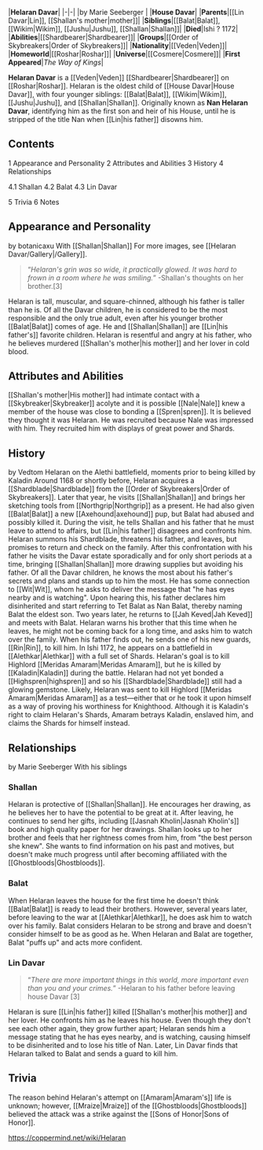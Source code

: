 |**Helaran Davar**|
|-|-|
|by  Marie Seeberger |
|**House Davar**|
|**Parents**|[[Lin Davar\|Lin]], [[Shallan's mother\|mother]]|
|**Siblings**|[[Balat\|Balat]], [[Wikim\|Wikim]], [[Jushu\|Jushu]], [[Shallan\|Shallan]]|
|**Died**|Ishi ? 1172|
|**Abilities**|[[Shardbearer\|Shardbearer]]|
|**Groups**|[[Order of Skybreakers\|Order of Skybreakers]]|
|**Nationality**|[[Veden\|Veden]]|
|**Homeworld**|[[Roshar\|Roshar]]|
|**Universe**|[[Cosmere\|Cosmere]]|
|**First Appeared**|*The Way of Kings*|

**Helaran Davar** is a [[Veden\|Veden]] [[Shardbearer\|Shardbearer]] on [[Roshar\|Roshar]]. Helaran is the oldest child of [[House Davar\|House Davar]], with four younger siblings: [[Balat\|Balat]], [[Wikim\|Wikim]], [[Jushu\|Jushu]], and [[Shallan\|Shallan]]. Originally known as **Nan Helaran Davar**, identifying him as the first son and heir of his House, until he is stripped of the title Nan when [[Lin\|his father]] disowns him.

## Contents

1 Appearance and Personality
2 Attributes and Abilities
3 History
4 Relationships

4.1 Shallan
4.2 Balat
4.3 Lin Davar


5 Trivia
6 Notes


## Appearance and Personality
 by  botanicaxu  With [[Shallan\|Shallan]]
For more images, see [[Helaran Davar/Gallery\|/Gallery]].
>“*Helaran's grin was so wide, it practically glowed. It was hard to frown in a room where he was smiling.*”
\-Shallan's thoughts on her brother.[3]


Helaran is tall, muscular, and square-chinned, although his father is taller than he is.
Of all the Davar children, he is considered to be the most responsible and the only true adult, even after his younger brother [[Balat\|Balat]] comes of age. He and [[Shallan\|Shallan]] are [[Lin\|his father's]] favorite children.
Helaran is resentful and angry at his father, who he believes murdered [[Shallan's mother\|his mother]] and her lover in cold blood.

## Attributes and Abilities
[[Shallan's mother\|His mother]] had intimate contact with a [[Skybreaker\|Skybreaker]] acolyte and it is possible [[Nale\|Nale]] knew a member of the house was close to bonding a [[Spren\|spren]]. It is believed they thought it was Helaran. He was recruited because Nale was impressed with him. They recruited him with displays of great power and Shards.

## History
 by  Vedtom  Helaran on the Alethi battlefield, moments prior to being killed by Kaladin
Around 1168 or shortly before, Helaran acquires a [[Shardblade\|Shardblade]] from the [[Order of Skybreakers\|Order of Skybreakers]].
Later that year, he visits [[Shallan\|Shallan]] and brings her sketching tools from [[Northgrip\|Northgrip]] as a present. He had also given [[Balat\|Balat]] a new [[Axehound\|axehound]] pup, but Balat had abused and possibly killed it. During the visit, he tells Shallan and his father that he must leave to attend to affairs, but [[Lin\|his father]] disagrees and confronts him. Helaran summons his Shardblade, threatens his father, and leaves, but promises to return and check on the family.
After this confrontation with his father he visits the Davar estate sporadically and for only short periods at a time, bringing [[Shallan\|Shallan]] more drawing supplies but avoiding his father.
Of all the Davar children, he knows the most about his father's secrets and plans and stands up to him the most. He has some connection to [[Wit\|Wit]], whom he asks to deliver the message that "he has eyes nearby and is watching". Upon hearing this, his father declares him disinherited and start referring to Tet Balat as Nan Balat, thereby naming Balat the eldest son.
Two years later, he returns to [[Jah Keved\|Jah Keved]] and meets with Balat. Helaran warns his brother that this time when he leaves, he might not be coming back for a long time, and asks him to watch over the family. When his father finds out, he sends one of his new guards, [[Rin\|Rin]], to kill him.
In Ishi 1172, he appears on a battlefield in [[Alethkar\|Alethkar]] with a full set of Shards. Helaran's goal is to kill Highlord [[Meridas Amaram\|Meridas Amaram]], but he is killed by [[Kaladin\|Kaladin]] during the battle.
Helaran had not yet bonded a [[Highspren\|highspren]] and so his [[Shardblade\|Shardblade]] still had a glowing gemstone. Likely, Helaran was sent to kill Highlord [[Meridas Amaram\|Meridas Amaram]] as a test—either that or he took it upon himself as a way of proving his worthiness for Knighthood.
Although it is Kaladin's right to claim Helaran's Shards, Amaram betrays Kaladin, enslaved him, and claims the Shards for himself instead.


## Relationships
 by  Marie Seeberger  With his siblings
### Shallan
Helaran is protective of [[Shallan\|Shallan]]. He encourages her drawing, as he believes her to have the potential to be great at it. After leaving, he continues to send her gifts, including [[Jasnah Kholin\|Jasnah Kholin's]] book and high quality paper for her drawings.
Shallan looks up to her brother and feels that her rightness comes from him, from "the best person she knew".
She wants to find information on his past and motives, but doesn't make much progress until after becoming affiliated with the [[Ghostbloods\|Ghostbloods]].

### Balat
When Helaran leaves the house for the first time he doesn't think [[Balat\|Balat]] is ready to lead their brothers. However, several years later, before leaving to the war at [[Alethkar\|Alethkar]], he does ask him to watch over his family. Balat considers Helaran to be strong and brave and doesn't consider himself to be as good as he. When Helaran and Balat are together, Balat "puffs up" and acts more confident.

### Lin Davar
>“*There are more important things in this world, more important even than you and your crimes.*”
\-Helaran to his father before leaving house Davar [3]


Helaran is sure [[Lin\|his father]] killed [[Shallan's mother\|his mother]] and her lover. He confronts him as he leaves his house. Even though they don't see each other again, they grow further apart; Helaran sends him a message stating that he has eyes nearby, and is watching, causing himself to be disinherited and to lose his title of Nan. Later, Lin Davar finds that Helaran talked to Balat and sends a guard to kill him.

## Trivia
The reason behind Helaran's attempt on [[Amaram\|Amaram's]] life is unknown; however, [[Mraize\|Mraize]] of the [[Ghostbloods\|Ghostbloods]] believed the attack was a strike against the [[Sons of Honor\|Sons of Honor]].



https://coppermind.net/wiki/Helaran